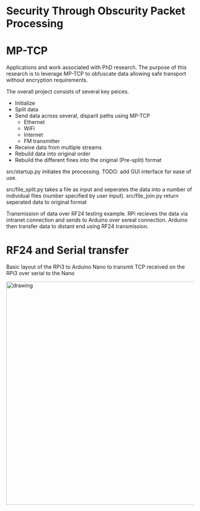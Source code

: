 # Security Through Obscurity Packet Processing
# MP-TCP

Applications and work associated with PhD research. The purpose of this research is to leverage MP-TCP to obfuscate data allowing safe transport without encryption requirements. 


The overall project consists of several key peices.

  - Initialize
  - Split data
  - Send data across several, disparit paths using MP-TCP
    - Ethernet
    - WiFi
    - Internet
    - FM transmitter
  - Receive data from multiple streams
  - Rebuild data into original order
  - Rebuild the different fines into the original (Pre-split) format

src/startup.py initiates the processing.
TODO: add GUI interface for ease of use.

src/file_split.py takes a file as input and seperates the data into a number of individual files (number specified by user input). 
src/file_join.py return seperated data to original format

Transmission of data over RF24 testing example. RPi recieves the data via intranet connection and sends to Arduino over sereal connection. Arduino then transfer data to distant end using RF24 transmission.

# RF24 and Serial transfer
Basic layout of the RPi3 to Arduino Nano to transmit TCP received on the RPi3 over serial to the Nano

<img src="https://user-images.githubusercontent.com/17393233/159374336-6384f379-f9f4-4fc2-a64b-f222044065a0.png" alt="drawing" width="600"/>

